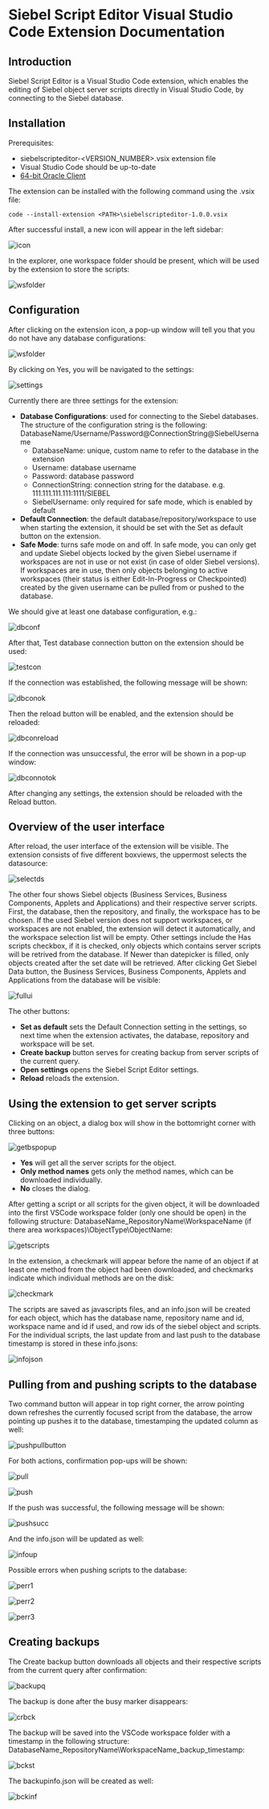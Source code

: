 # Siebel Script Editor Visual Studio Code Extension Documentation

## Introduction
Siebel Script Editor is a Visual Studio Code extension, which enables the editing of Siebel object server scripts directly in Visual Studio Code, by connecting to the Siebel database.

## Installation
Prerequisites:
- siebelscripteditor-\<VERSION_NUMBER\>.vsix extension file
-	Visual Studio Code should be up-to-date
-	[64-bit Oracle Client](https://www.oracle.com/database/technologies/instant-client/downloads.html)

The extension can be installed with the following command using the .vsix file:
```
code --install-extension <PATH>\siebelscripteditor-1.0.0.vsix
```
After successful install, a new icon will appear in the left sidebar:

![icon](/features/documentation/icon.PNG)

In the explorer, one workspace folder should be present, which will be used by the extension to store the scripts:

![wsfolder](/features/documentation/ws.png)

## Configuration
After clicking on the extension icon, a pop-up window will tell you that you do not have any database configurations:

![wsfolder](/features/documentation/nodbconf.PNG)

By clicking on Yes, you will be navigated to the settings:

![settings](/features/documentation/settings.PNG)

Currently there are three settings for the extension:
- __Database Configurations__: used for connecting to the Siebel databases. The structure of the configuration string is the following: DatabaseName/Username/Password@ConnectionString@SiebelUsername
  - DatabaseName: unique, custom name to refer to the database in the extension
  - Username: database username
  - Password: database password
  - ConnectionString: connection string for the database. e.g. 111.111.111.111:1111/SIEBEL
  - SiebelUsername: only required for safe mode, which is enabled by default
- __Default Connection__: the default database/repository/workspace to use when starting the extension, it should be set with the Set as default button on the extension.
- __Safe Mode__: turns safe mode on and off. In safe mode, you can only get and update Siebel objects locked by the given Siebel username if workspaces are not in use or not exist (in case of older Siebel versions). If workspaces are in use, then only objects belonging to active workspaces (their status is either Edit-In-Progress or Checkpointed) created by the given username can be pulled from or pushed to the database.

We should give at least one database configuration, e.g.:

![dbconf](/features/documentation/dbconf.PNG)

After that, Test database connection button on the extension should be used:

![testcon](/features/documentation/testcon.PNG)

If the connection was established, the following message will be shown:

![dbconok](/features/documentation/dbconok.PNG)

Then the reload button will be enabled, and the extension should be reloaded:

![dbconreload](/features/documentation/dbconreload.PNG)

If the connection was unsuccessful, the error will be shown in a pop-up window:

![dbconnotok](/features/documentation/dbconnotok.PNG)

After changing any settings, the extension should be reloaded with the Reload button.

## Overview of the user interface
After reload, the user interface of the extension will be visible. The extension consists of five different boxviews, the uppermost selects the datasource:

![selectds](/features/documentation/selectds.PNG)

The other four shows Siebel objects (Business Services, Business Components, Applets and Applications) and their respective server scripts. First, the database, then the repository, and finally, the workspace has to be chosen. If the used Siebel version does not support workspaces, or workspaces are not enabled, the extension will detect it automatically, and the workspace selection list will be empty. Other settings include the Has scripts checkbox, if it is checked, only objects which contains server scripts will be retrived from the database. If Newer than datepicker is filled, only objects created after the set date will be retrieved. After clicking Get Siebel Data button, the Business Services, Business Components, Applets and Applications from the database will be visible:

![fullui](/features/documentation/fullui.PNG)

The other buttons:
- __Set as default__ sets the Default Connection setting in the settings, so next time when the extension activates, the database, repository and workspace will be set.
- __Create backup__ button serves for creating backup from server scripts of the current query.
- __Open settings__ opens the Siebel Script Editor settings.
- __Reload__ reloads the extension.

## Using the extension to get server scripts
Clicking on an object, a dialog box will show in the bottomright corner with three buttons:

![getbspopup](/features/documentation/getbspopup.PNG)

- __Yes__ will get all the server scripts for the object.
- __Only method names__ gets only the method names, which can be downloaded individually.
- __No__ closes the dialog.

After getting a script or all scripts for the given object, it will be downloaded into the first VSCode workspace folder (only one should be open) in the following structure: DatabaseName_RepositoryName\WorkspaceName (if there area workspaces)\ObjectType\ObjectName:

![getscripts](/features/documentation/getscripts.PNG)

In the extension, a checkmark will appear before the name of an object if at least one method from the object had been downloaded, and checkmarks indicate which individual methods are on the disk:

![checkmark](/features/documentation/checkmark.PNG)

The scripts are saved as javascripts files, and an info.json will be created for each object, which has the database name, repository name and id, workspace name and id if used, and row ids of the siebel object and scripts. For the individual scripts, the last update from and last push to the database timestamp is stored in these info.jsons:

![infojson](/features/documentation/infojson.PNG)

## Pulling from and pushing scripts to the database
Two command button will appear in top right corner, the arrow pointing down refreshes the currently focused script from the database, the arrow pointing up pushes it to the database, timestamping the updated column as well:

![pushpullbutton](/features/documentation/pushpullbutton.PNG)

For both actions, confirmation pop-ups will be shown:

![pull](/features/documentation/pull.PNG)

![push](/features/documentation/push.PNG)

If the push was successful, the following message will be shown:

![pushsucc](/features/documentation/pushsucc.PNG)

And the info.json will be updated as well:

![infoup](/features/documentation/infoup.PNG)

Possible errors when pushing scripts to the database:

![perr1](/features/documentation/perr1.PNG)

![perr2](/features/documentation/perr2.PNG)

![perr3](/features/documentation/perr3.PNG)

## Creating backups
The Create backup button downloads all objects and their respective scripts from the current query after confirmation:

![backupq](/features/documentation/backupq.PNG)

The backup is done after the busy marker disappears: 

![crbck](/features/documentation/crbck.PNG)

The backup will be saved into the VSCode workspace folder with a timestamp in the following structure: DatabaseName_RepositoryName\WorkspaceName_backup_timestamp:

![bckst](/features/documentation/bckst.PNG)

The backupinfo.json will be created as well:

![bckinf](/features/documentation/bckinf.PNG)
